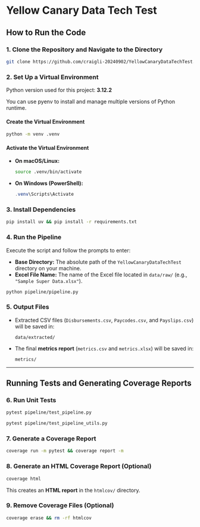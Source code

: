 # **Yellow Canary Data Tech Test**  

## **How to Run the Code**  

### **1. Clone the Repository and Navigate to the Directory**  
```bash
git clone https://github.com/craigli-20240902/YellowCanaryDataTechTest.git && cd YellowCanaryDataTechTest
```

### **2. Set Up a Virtual Environment**  

Python version used for this project: **3.12.2**

You can use pyenv to install and manage multiple versions of Python runtime.


#### **Create the Virtual Environment**  

```bash
python -m venv .venv
```

#### **Activate the Virtual Environment**  
- **On macOS/Linux:**  
  ```bash
  source .venv/bin/activate
  ```
- **On Windows (PowerShell):**  
  ```powershell
  .venv\Scripts\Activate
  ```

### **3. Install Dependencies**  
```bash
pip install uv && pip install -r requirements.txt
```

### **4. Run the Pipeline**  
Execute the script and follow the prompts to enter:  
- **Base Directory:** The absolute path of the `YellowCanaryDataTechTest` directory on your machine.  
- **Excel File Name:** The name of the Excel file located in `data/raw/` (e.g., `"Sample Super Data.xlsx"`).  

```bash
python pipeline/pipeline.py
```

### **5. Output Files**  
- Extracted CSV files (`Disbursements.csv`, `Paycodes.csv`, and `Payslips.csv`) will be saved in:  
  ```
  data/extracted/
  ```
- The final **metrics report** (`metrics.csv` and `metrics.xlsx`) will be saved in:  
  ```
  metrics/
  ```
---

## **Running Tests and Generating Coverage Reports**  

### **6. Run Unit Tests**  
```bash
pytest pipeline/test_pipeline.py
```
```bash
pytest pipeline/test_pipeline_utils.py
```

### **7. Generate a Coverage Report**  
```bash
coverage run -m pytest && coverage report -m
```

### **8. Generate an HTML Coverage Report (Optional)**  
```bash
coverage html
```
This creates an **HTML report** in the `htmlcov/` directory.

### **9. Remove Coverage Files (Optional)**  
```bash
coverage erase && rm -rf htmlcov
```